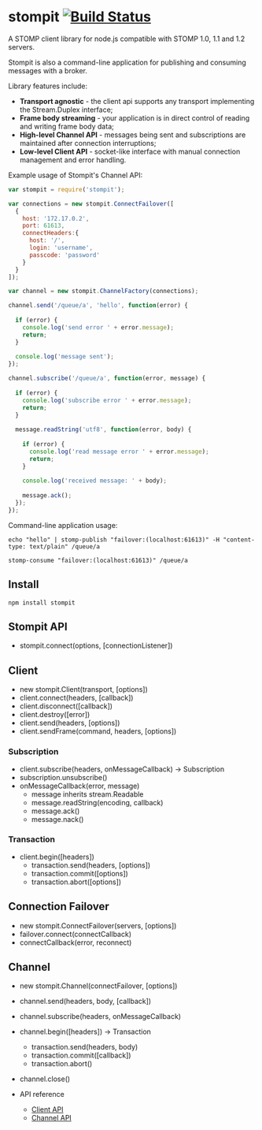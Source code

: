 # stompit [![Build Status](https://travis-ci.org/gdaws/node-stomp.png)](https://travis-ci.org/gdaws/node-stomp)

A STOMP client library for node.js compatible with STOMP 1.0, 1.1 and 1.2 servers.

Stompit is also a command-line application for publishing and consuming messages 
with a broker.

Library features include:
* **Transport agnostic** - the client api supports any transport implementing the Stream.Duplex interface;
* **Frame body streaming** - your application is in direct control of reading and writing frame body data;
* **High-level Channel API** - messages being sent and subscriptions are maintained after connection interruptions;
* **Low-level Client API** - socket-like interface with manual connection management and error handling.

Example usage of Stompit's Channel API:
```javascript
var stompit = require('stompit');

var connections = new stompit.ConnectFailover([
  {
    host: '172.17.0.2', 
    port: 61613, 
    connectHeaders:{
      host: '/',
      login: 'username',
      passcode: 'password'
    }
  }
]);

var channel = new stompit.ChannelFactory(connections);

channel.send('/queue/a', 'hello', function(error) {
  
  if (error) {
    console.log('send error ' + error.message);
    return;
  }
  
  console.log('message sent');
});

channel.subscribe('/queue/a', function(error, message) {
  
  if (error) {
    console.log('subscribe error ' + error.message);
    return;
  }
  
  message.readString('utf8', function(error, body) {
    
    if (error) {
      console.log('read message error ' + error.message);
      return;
    }
    
    console.log('received message: ' + body);
    
    message.ack();
  });
});
```

Command-line application usage:
```
echo "hello" | stomp-publish "failover:(localhost:61613)" -H "content-type: text/plain" /queue/a
```

```
stomp-consume "failover:(localhost:61613)" /queue/a
```

## Install

 `npm install stompit`

## Stompit API

* stompit.connect(options, [connectionListener])

## Client

* new stompit.Client(transport, [options])
* client.connect(headers, [callback])
* client.disconnect([callback])
* client.destroy([error])
* client.send(headers, [options])
* client.sendFrame(command, headers, [options])

### Subscription

* client.subscribe(headers, onMessageCallback) → Subscription
* subscription.unsubscribe()
* onMessageCallback(error, message)
  * message inherits stream.Readable
  * message.readString(encoding, callback)
  * message.ack()
  * message.nack()

### Transaction

* client.begin([headers])
  * transaction.send(headers, [options])
  * transaction.commit([options])
  * transaction.abort([options])

## Connection Failover

* new stompit.ConnectFailover(servers, [options])
* failover.connect(connectCallback)
* connectCallback(error, reconnect)

## Channel
* new stompit.Channel(connectFailover, [options])
* channel.send(headers, body, [callback])
* channel.subscribe(headers, onMessageCallback)
* channel.begin([headers]) → Transaction
  * transaction.send(headers, body)
  * transaction.commit([callback])
  * transaction.abort()
* channel.close()

* API reference
    * [Client API](http://gdaws.github.io/node-stomp/api/client/)
    * [Channel API](http://gdaws.github.io/node-stomp/api/channel/)
